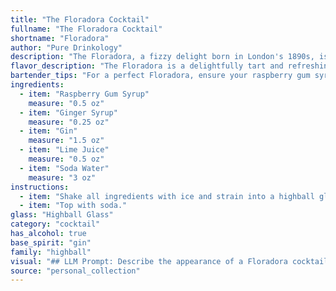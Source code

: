 ```yaml
---
title: "The Floradora Cocktail"
fullname: "The Floradora Cocktail"
shortname: "Floradora"
author: "Pure Drinkology"
description: "The Floradora, a fizzy delight born in London's 1890s, is a classic fizz cocktail.  It blends the tartness of lime and raspberry gum with the spicy kick of ginger syrup, all balanced by gin and topped with soda water. "
flavor_description: "The Floradora is a delightfully tart and refreshing cocktail. The raspberry gum syrup brings a sweet, fruity punch, while the ginger syrup adds a spicy warmth. Gin's botanicals lend a subtle complexity, balanced by lime juice's bright acidity. The soda water provides a light and airy finish. The combination is a harmonious blend of sweet, tart, and spicy flavors, making for a truly unique and satisfying drink. "
bartender_tips: "For a perfect Floradora, ensure your raspberry gum syrup is fresh and vibrant. Use a good quality gin, not too heavy. Shake well with ice to chill and dilute slightly. When building, layer the ginger syrup first for a distinct flavor, followed by gin and lime juice. Top with soda water, keeping it bubbly. Garnish with a lime wedge and a sprig of mint for a touch of elegance. "
ingredients:
  - item: "Raspberry Gum Syrup"
    measure: "0.5 oz"
  - item: "Ginger Syrup"
    measure: "0.25 oz"
  - item: "Gin"
    measure: "1.5 oz"
  - item: "Lime Juice"
    measure: "0.5 oz"
  - item: "Soda Water"
    measure: "3 oz"
instructions:
  - item: "Shake all ingredients with ice and strain into a highball glass."
  - item: "Top with soda."
glass: "Highball Glass"
category: "cocktail"
has_alcohol: true
base_spirit: "gin"
family: "highball"
visual: "## LLM Prompt: Describe the appearance of a Floradora cocktail.**Imagine a tall, frosted glass filled with a vibrant, pink-hued liquid.  The cocktail is topped with a fluffy cloud of white soda water bubbles, creating a playful contrast with the deep pink below.  Tiny, iridescent bubbles rise from the depths, hinting at the ginger syrup's presence.  A thin slice of lime, perched on the rim, adds a touch of vibrant green, while a delicate sprig of fresh mint, resting gracefully on the side, adds a touch of verdant elegance.  The overall effect is one of refreshing lightness and summery delight.****Bonus prompts:*** **Focus on the texture of the drink:** How does the fluffy soda water contrast with the smooth, syrupy base? How does the lime slice enhance the visual appeal?* **Describe the drink in relation to its ingredients:** What does the color of the drink tell you about the ingredients? How does the visual presentation reflect the sweetness and tartness of the cocktail?* **Consider the lighting:** How does the drink appear in different lighting conditions? How does the light play on the bubbles and the ice? "
source: "personal_collection"
---
```


